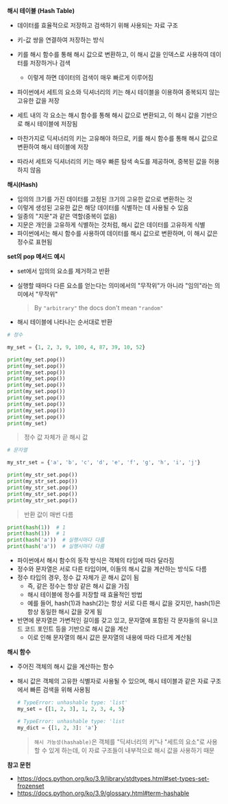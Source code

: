 **해시 테이블 (Hash Table)**

- 데이터를 효율적으로 저장하고 검색하기 위해 사용되는 자료 구조

- 키-값 쌍을 연결하여 저장하는 방식

- 키를 해시 함수를 통해 해시 값으로 변환하고, 이 해시 값을 인덱스로 사용하여 데이터를 저장하거나 검색
  - 이렇게 하면 데이터의 검색이 매우 빠르게 이루어짐

- 파이썬에서 세트의 요소와 딕셔너리의 키는 해시 테이블을 이용하여 중복되지 않는 고유한 값을 저장

- 세트 내의 각 요소는 해시 함수를 통해 해시 값으로 변환되고, 이 해시 값을 기반으로 해시 테이블에 저장됨
- 마찬가지로 딕셔너리의 키는 고유해야 하므로, 키를 해시 함수를 통해 해시 값으로 변환하여 해시 테이블에 저장

- 따라서 세트와 딕셔너리의 키는 매우 빠른 탐색 속도를 제공하며, 중복된 값을 허용하지 않음



**해시(Hash)**

- 임의의 크기를 가진 데이터를 고정된 크기의 고유한 값으로 변환하는 것
- 이렇게 생성된 고유한 값은 해당 데이터를 식별하는 데 사용될 수 있음
- 일종의 "지문"과 같은 역할(중복이 없음)
- 지문은 개인을 고유하게 식별하는 것처럼, 해시 값은 데이터를 고유하게 식별
- 파이썬에서는 해시 함수를 사용하여 데이터를 해시 값으로 변환하며, 이 해시 값은 정수로 표현됨



**set의 pop 메서드 예시**

- set에서 임의의 요소를 제거하고 반환

- 실행할 때마다 다른 요소를 얻는다는 의미에서의 "무작위"가 아니라 "임의"라는 의미에서 "무작위"

  > By `"arbitrary"` the docs don't mean `"random"`

- 해시 테이블에 나타나는 순서대로 반환

```python
# 정수

my_set = {1, 2, 3, 9, 100, 4, 87, 39, 10, 52}

print(my_set.pop())
print(my_set.pop())
print(my_set.pop())
print(my_set.pop())
print(my_set.pop())
print(my_set.pop())
print(my_set.pop())
print(my_set.pop())
print(my_set.pop())
print(my_set.pop())
print(my_set)
```

> 정수 값 자체가 곧 해시 값



```python
# 문자열

my_str_set = {'a', 'b', 'c', 'd', 'e', 'f', 'g', 'h', 'i', 'j'}

print(my_str_set.pop())
print(my_str_set.pop())
print(my_str_set.pop())
print(my_str_set.pop())
print(my_str_set.pop())
```

> 반환 값이 매번 다름



```python
print(hash(1))  # 1
print(hash(1))  # 1
print(hash('a'))  # 실행시마다 다름
print(hash('a'))  # 실행시마다 다름
```

- 파이썬에서 해시 함수의 동작 방식은 객체의 타입에 따라 달라짐
- 정수와 문자열은 서로 다른 타입이며, 이들의 해시 값을 계산하는 방식도 다름
- 정수 타입의 경우, 정수 값 자체가 곧 해시 값이 됨
  - 즉, 같은 정수는 항상 같은 해시 값을 가짐
  - 해시 테이블에 정수를 저장할 때 효율적인 방법
  - 예를 들어, hash(1)과 hash(2)는 항상 서로 다른 해시 값을 갖지만, hash(1)은 항상 동일한 해시 값을 갖게 됨
- 반면에 문자열은 가변적인 길이를 갖고 있고, 문자열에 포함된 각 문자들의 유니코드 코드 포인트 등을 기반으로 해시 값을 계산
  - 이로 인해 문자열의 해시 값은 문자열의 내용에 따라 다르게 계산됨



**해시 함수**

- 주어진 객체의 해시 값을 계산하는 함수

- 해시 값은 객체의 고유한 식별자로 사용될 수 있으며, 해시 테이블과 같은 자료 구조에서 빠른 검색을 위해 사용됨

  ```python
  # TypeError: unhashable type: 'list'
  my_set = {[1, 2, 3], 1, 2, 3, 4, 5}
  
  # TypeError: unhashable type: 'list
  my_dict = {[1, 2, 3]: 'a'}
  ```

  > `해시 가능성(hashable)`은 객체를 "딕셔너리의 키"나 "세트의 요소"로 사용할 수 있게 하는데, 이 자료 구조들이 내부적으로 해시 값을 사용하기 때문



**참고 문헌**

- https://docs.python.org/ko/3.9/library/stdtypes.html#set-types-set-frozenset
- https://docs.python.org/ko/3.9/glossary.html#term-hashable